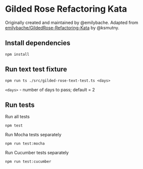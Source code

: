 # Gilded Rose Refactoring Kata

Originally created and maintained by @emilybache. Adapted from [emilybache/GildedRose-Refactoring-Kata](https://github.com/emilybache/GildedRose-Refactoring-Kata) by @ksmutny.

## Install dependencies

```
npm install
```

## Run text test fixture

```
npm run ts ./src/gilded-rose-text-test.ts <days>
```

`<days>` - number of days to pass; default = 2

## Run tests

Run all tests
```
npm test
```

Run Mocha tests separately

```
npm run test:mocha
```

Run Cucumber tests separately

```
npm run test:cucumber
```
